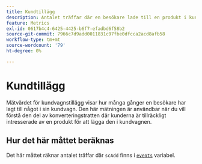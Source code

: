 ```yaml
---
title: Kundtillägg
description: Antalet träffar där en besökare lade till en produkt i kundvagnen.
feature: Metrics
exl-id: 0617b4c4-6425-4425-b6f7-efadbd6f58b2
source-git-commit: 7966c7d9add0011831c97fbe0dfcca2acd8afb58
workflow-type: tm+mt
source-wordcount: '79'
ht-degree: 0%

---
```


# Kundtillägg

Mätvärdet för kundvagnstillägg visar hur många gånger en besökare har lagt till något i sin kundvagn. Den här mätningen är användbar när du vill förstå den del av konverteringstratten där kunderna är tillräckligt intresserade av en produkt för att lägga den i kundvagnen.

## Hur det här måttet beräknas

Det här måttet räknar antalet träffar där `scAdd` finns i [`events`](/help/implement/vars/page-vars/events/events-overview.md) variabel.
